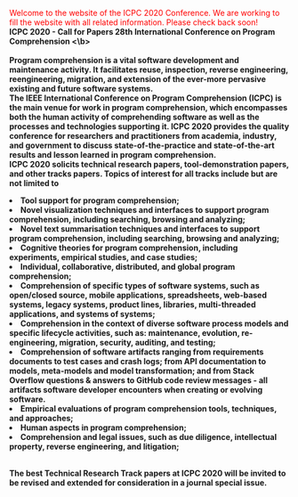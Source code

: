 <font color="red"> Welcome to the website of the ICPC 2020 Conference. We are working to fill the website with all related information.
             Please check back soon!</font>
<br>
<b> ICPC 2020 - Call for Papers 28th International Conference on Program Comprehension <\b>
<br>
<br>
 Program comprehension is a vital software development and maintenance activity.
 It facilitates reuse, inspection, reverse engineering, reengineering, migration, and extension of the ever-more pervasive existing and future software systems.
 <br>
The IEEE International Conference on Program Comprehension (ICPC) is the main venue for work in program comprehension, which encompasses both the human activity of comprehending software as well as the processes and technologies supporting it. ICPC 2020 provides the quality conference for researchers and practitioners from academia, industry, and government to discuss state-of-the-practice and state-of-the-art results and lesson learned in program comprehension.
<br>
ICPC 2020 solicits technical research papers, tool-demonstration papers, and other tracks papers.
 Topics of interest for all tracks include but are not limited to <br>

 <li>Tool support for program comprehension; </li>
<li>Novel visualization techniques and interfaces to support program comprehension, including searching, browsing and analyzing;</li>
<li>Novel text summarisation techniques and interfaces to support program comprehension, including searching, browsing and analyzing;</li>
<li>Cognitive theories for program comprehension, including experiments, empirical studies, and case studies;</li>
<li>Individual, collaborative, distributed, and global program comprehension;</li>
<li>Comprehension of specific types of software systems, such as open/closed source, mobile applications, spreadsheets, web-based systems, legacy systems, product lines, libraries, multi-threaded
 applications, and systems of systems;</li>
<li>Comprehension in the context of diverse software process models and specific lifecycle activities,
 such as: maintenance, evolution, re-engineering, migration, security, auditing, and testing;</li>
<li>Comprehension of software artifacts ranging from requirements documents to test cases and crash logs;
 from API documentation to models, meta-models and model transformation; and from Stack Overflow questions & answers to
 GitHub code review messages - all artifacts software developer encounters when creating or evolving software.</li>
<li>Empirical evaluations of program comprehension tools, techniques, and approaches;</li>
<li>Human aspects in program comprehension;</li>
<li>Comprehension and legal issues, such as due diligence, intellectual property, reverse engineering, and litigation;</li>
<br>

The best Technical Research Track papers at ICPC 2020 will be invited to be revised and extended for consideration in a journal special issue.

